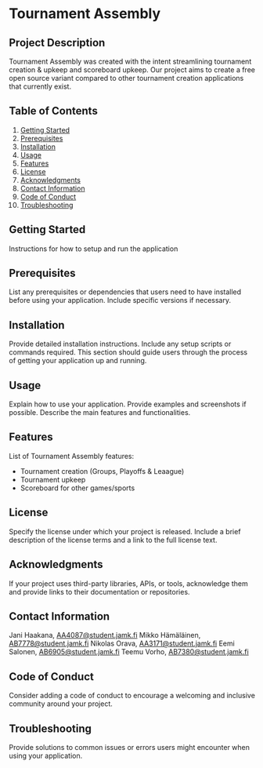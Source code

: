# Tournament Assembly

## Project Description

Tournament Assembly was created with the intent streamlining tournament creation & upkeep and scoreboard upkeep. Our project aims to create a free open source variant compared to other tournament creation applications that currently exist.

## Table of Contents

1. [Getting Started](#getting-started)
2. [Prerequisites](#prerequisites)
3. [Installation](#installation)
4. [Usage](#usage)
5. [Features](#features)
6. [License](#license)
7. [Acknowledgments](#acknowledgments)
8. [Contact Information](#contact-information)
9. [Code of Conduct](#code-of-conduct)
10. [Troubleshooting](#troubleshooting)

## Getting Started

Instructions for how to setup and run the application

## Prerequisites

List any prerequisites or dependencies that users need to have installed before using your application. Include specific versions if necessary.

## Installation

Provide detailed installation instructions. Include any setup scripts or commands required. This section should guide users through the process of getting your application up and running.

## Usage

Explain how to use your application. Provide examples and screenshots if possible. Describe the main features and functionalities.

## Features

List of Tournament Assembly features:

- Tournament creation (Groups, Playoffs & Leaague)
- Tournament upkeep
- Scoreboard for other games/sports

## License

Specify the license under which your project is released. Include a brief description of the license terms and a link to the full license text.

## Acknowledgments

If your project uses third-party libraries, APIs, or tools, acknowledge them and provide links to their documentation or repositories.

## Contact Information

Jani Haakana, AA4087@student.jamk.fi
Mikko Hämäläinen, AB7778@student.jamk.fi
Nikolas Orava, AA3171@student.jamk.fi
Eemi Salonen, AB6905@student.jamk.fi
Teemu Vorho, AB7380@student.jamk.fi

## Code of Conduct

Consider adding a code of conduct to encourage a welcoming and inclusive community around your project.

## Troubleshooting

Provide solutions to common issues or errors users might encounter when using your application.
